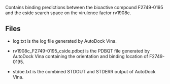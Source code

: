 Contains binding predictions between the bioactive compound F2749-0195 and the cside search space on the virulence factor rv1908c.

## Files

- log.txt is the log file generated by AutoDock Vina.

- rv1908c_F2749-0195_cside.pdbqt is the PDBQT file generated by AutoDock Vina containing the orientation and binding location of F2749-0195.

- stdoe.txt is the combined STDOUT and STDERR output of AutoDock Vina.

